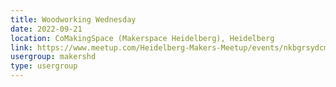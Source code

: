 ```yaml
---
title: Woodworking Wednesday
date: 2022-09-21
location: CoMakingSpace (Makerspace Heidelberg), Heidelberg
link: https://www.meetup.com/Heidelberg-Makers-Meetup/events/nkbgrsydcmbcc/
usergroup: makershd
type: usergroup
---
```

